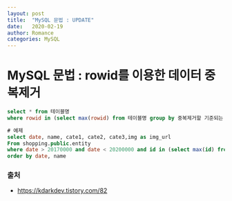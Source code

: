 ```yaml
---
layout: post
title:  "MySQL 문법 : UPDATE"
date:   2020-02-19
author: Romance
categories: MySQL
---
```

# MySQL 문법 : rowid를 이용한 데이터 중복제거

```sql
select * from 테이블명
where rowid in (select max(rowid) from 테이블명 group by 중복제거할 기준되는 컬럼)
```

```sql
# 예제
select date, name, cate1, cate2, cate3,img as img_url
From shopping.public.entity
where date > 20170000 and date < 20200000 and id in (select max(id) from shopping.public.entity group by name)
order by date, name
```

### 출처 

- https://kdarkdev.tistory.com/82
